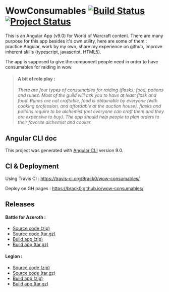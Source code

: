 # WowConsumables [![Build Status](https://travis-ci.org/Brack0/wow-consumables.svg?branch=master)](https://travis-ci.org/Brack0/wow-consumables) [![Project Status](https://img.shields.io/badge/status-abandoned-red)]()

This is an Angular App (v9.0) for World of Warcraft content. There are many purpose for this app besides it's own utility, here are some of them : practice Angular, work by my own, share my experience on github, improve inherent skills (typescript, javascript, HTML5).

The app is supposed to give the component people need in order to have consumables for raiding in wow.

> #### A bit of role play :
>
> _There are four types of consumables for raiding (flasks, food, potions and runes. Most of the guild will ask you to have at least flask and food. Runes are not craftable, food is obtainable by everyone (with cooking profession, and affordable at the auction house), flasks and potions require to be alchemist (not everyone can craft them and they are expensive to buy). The app should help people to plan orders to their favorite alchemist and cooker._

## Angular CLI doc

This project was generated with [Angular CLI](https://github.com/angular/angular-cli) version 9.0.

## CI & Deployment

Using Travis CI : https://travis-ci.org/Brack0/wow-consumables/

Deploy on GH pages : https://brack0.github.io/wow-consumables/

## Releases

#### Battle for Azeroth :

- [Source code (zip)](https://github.com/Brack0/wow-consumables/archive/bfa-release-src-v1.0.0.zip)
- [Source code (tar.gz)](https://github.com/Brack0/wow-consumables/archive/bfa-release-src-v1.0.0.tar.gz)
- [Build app (zip)](https://github.com/Brack0/wow-consumables/archive/bfa-release-prod-v1.0.0.zip)
- [Build app (tar.gz)](https://github.com/Brack0/wow-consumables/archive/bfa-release-prod-v1.0.0.tar.gz)

#### Legion :

- [Source code (zip)](https://github.com/Brack0/wow-consumables/archive/legion-release-src.zip)
- [Source code (tar.gz)](https://github.com/Brack0/wow-consumables/archive/legion-release-src.tar.gz)
- [Build app (zip)](https://github.com/Brack0/wow-consumables/archive/legion-release-prod.zip)
- [Build app (tar.gz)](https://github.com/Brack0/wow-consumables/archive/legion-release-prod.tar.gz)
